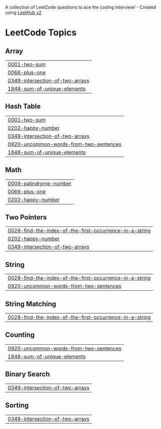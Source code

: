 A collection of LeetCode questions to ace the coding interview! - Created using [LeetHub v2](https://github.com/arunbhardwaj/LeetHub-2.0)
<!---LeetCode Topics Start-->
# LeetCode Topics
## Array
|  |
| ------- |
| [0001-two-sum](https://github.com/jamshi-55/leetcode/tree/master/0001-two-sum) |
| [0066-plus-one](https://github.com/jamshi-55/leetcode/tree/master/0066-plus-one) |
| [0349-intersection-of-two-arrays](https://github.com/jamshi-55/leetcode/tree/master/0349-intersection-of-two-arrays) |
| [1848-sum-of-unique-elements](https://github.com/jamshi-55/leetcode/tree/master/1848-sum-of-unique-elements) |
## Hash Table
|  |
| ------- |
| [0001-two-sum](https://github.com/jamshi-55/leetcode/tree/master/0001-two-sum) |
| [0202-happy-number](https://github.com/jamshi-55/leetcode/tree/master/0202-happy-number) |
| [0349-intersection-of-two-arrays](https://github.com/jamshi-55/leetcode/tree/master/0349-intersection-of-two-arrays) |
| [0920-uncommon-words-from-two-sentences](https://github.com/jamshi-55/leetcode/tree/master/0920-uncommon-words-from-two-sentences) |
| [1848-sum-of-unique-elements](https://github.com/jamshi-55/leetcode/tree/master/1848-sum-of-unique-elements) |
## Math
|  |
| ------- |
| [0009-palindrome-number](https://github.com/jamshi-55/leetcode/tree/master/0009-palindrome-number) |
| [0066-plus-one](https://github.com/jamshi-55/leetcode/tree/master/0066-plus-one) |
| [0202-happy-number](https://github.com/jamshi-55/leetcode/tree/master/0202-happy-number) |
## Two Pointers
|  |
| ------- |
| [0028-find-the-index-of-the-first-occurrence-in-a-string](https://github.com/jamshi-55/leetcode/tree/master/0028-find-the-index-of-the-first-occurrence-in-a-string) |
| [0202-happy-number](https://github.com/jamshi-55/leetcode/tree/master/0202-happy-number) |
| [0349-intersection-of-two-arrays](https://github.com/jamshi-55/leetcode/tree/master/0349-intersection-of-two-arrays) |
## String
|  |
| ------- |
| [0028-find-the-index-of-the-first-occurrence-in-a-string](https://github.com/jamshi-55/leetcode/tree/master/0028-find-the-index-of-the-first-occurrence-in-a-string) |
| [0920-uncommon-words-from-two-sentences](https://github.com/jamshi-55/leetcode/tree/master/0920-uncommon-words-from-two-sentences) |
## String Matching
|  |
| ------- |
| [0028-find-the-index-of-the-first-occurrence-in-a-string](https://github.com/jamshi-55/leetcode/tree/master/0028-find-the-index-of-the-first-occurrence-in-a-string) |
## Counting
|  |
| ------- |
| [0920-uncommon-words-from-two-sentences](https://github.com/jamshi-55/leetcode/tree/master/0920-uncommon-words-from-two-sentences) |
| [1848-sum-of-unique-elements](https://github.com/jamshi-55/leetcode/tree/master/1848-sum-of-unique-elements) |
## Binary Search
|  |
| ------- |
| [0349-intersection-of-two-arrays](https://github.com/jamshi-55/leetcode/tree/master/0349-intersection-of-two-arrays) |
## Sorting
|  |
| ------- |
| [0349-intersection-of-two-arrays](https://github.com/jamshi-55/leetcode/tree/master/0349-intersection-of-two-arrays) |
<!---LeetCode Topics End-->